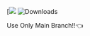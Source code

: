 [![](https://img.shields.io/badge/Discord%20%20Bot-8A2BE2)
![Downloads](https://img.shields.io/github/downloads/stamperlik/discord-python-bot/total)

Use Only Main Branch!!👈

